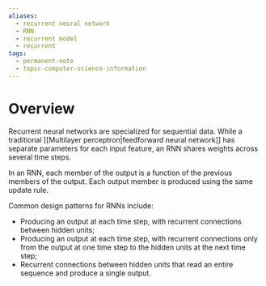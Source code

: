 ```yaml
---
aliases:
  - recurrent neural network
  - RNN
  - recurrent model
  - recurrent
tags:
  - permanent-note
  - topic-computer-science-information
---
```

# Overview

Recurrent neural networks are specialized for sequential data. While a traditional [[Multilayer perceptron|feedforward neural network]] has separate parameters for each input feature, an RNN shares weights across several time steps.

In an RNN, each member of the output is a function of the previous members of the output. Each output member is produced using the same update rule.

Common design patterns for RNNs include:
- Producing an output at each time step, with recurrent connections between hidden units;
- Producing an output at each time step, with recurrent connections only from the output at one time step to the hidden units at the next time step;
- Recurrent connections between hidden units that read an entire sequence and produce a single output.
